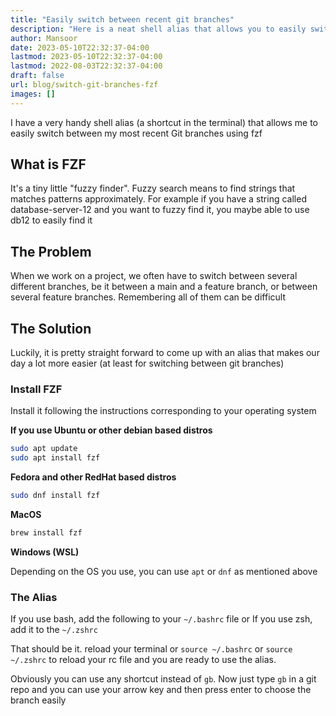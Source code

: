 ```yaml
---
title: "Easily switch between recent git branches"
description: "Here is a neat shell alias that allows you to easily switch between git branches using fuzzy search"
author: Mansoor
date: 2023-05-10T22:32:37-04:00
lastmod: 2023-05-10T22:32:37-04:00
lastmod: 2022-08-03T22:32:37-04:00
draft: false
url: blog/switch-git-branches-fzf
images: []
---
```

I have a very handy shell alias (a shortcut in the terminal) that allows me to easily switch between my most recent Git branches using fzf

## What is FZF
It's a tiny little "fuzzy finder". Fuzzy search means to find strings that matches patterns approximately.
For example if you have a string called database-server-12 and you want to fuzzy find it, you maybe able to use db12 to easily find it

## The Problem
When we work on a project, we often have to switch between several different branches, be it between a main and a feature branch, or between several feature branches. Remembering all of them can be difficult

## The Solution
Luckily, it is pretty straight forward to come up with an alias that makes our day a lot more easier (at least for switching between git branches)

### Install FZF
Install it following the instructions corresponding to your operating system

**If you use Ubuntu or other debian based distros**
```bash
sudo apt update
sudo apt install fzf
```

**Fedora and other RedHat based distros**
```bash
sudo dnf install fzf
```

**MacOS**
```bash
brew install fzf
```

**Windows (WSL)**

Depending on the OS you use, you can use `apt` or `dnf` as mentioned above

### The Alias
If you use bash, add the following to your `~/.bashrc` file or If you use zsh, add it to the `~/.zshrc`

That should be it. reload your terminal or `source ~/.bashrc` or `source ~/.zshrc` to reload your rc file and you are ready to use the alias.

Obviously you can use any shortcut instead of `gb`. Now just type `gb` in a git repo and you can use your arrow key and then press enter to choose the branch easily

